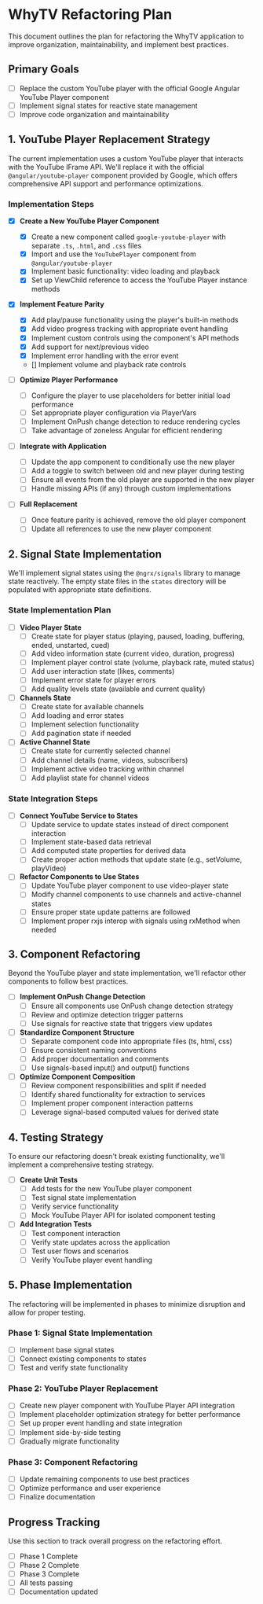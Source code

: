 # WhyTV Refactoring Plan

This document outlines the plan for refactoring the WhyTV application to improve organization, maintainability, and implement best practices.

## Primary Goals

- [ ] Replace the custom YouTube player with the official Google Angular YouTube Player component
- [ ] Implement signal states for reactive state management
- [ ] Improve code organization and maintainability

## 1. YouTube Player Replacement Strategy

The current implementation uses a custom YouTube player that interacts with the YouTube IFrame API. We'll replace it with the official `@angular/youtube-player` component provided by Google, which offers comprehensive API support and performance optimizations.

### Implementation Steps

- [x] **Create a New YouTube Player Component**
  - [x] Create a new component called `google-youtube-player` with separate `.ts`, `.html`, and `.css` files
  - [x] Import and use the `YouTubePlayer` component from `@angular/youtube-player`
  - [x] Implement basic functionality: video loading and playback
  - [x] Set up ViewChild reference to access the YouTube Player instance methods

- [x] **Implement Feature Parity**
  - [x] Add play/pause functionality using the player's built-in methods
  - [x] Add video progress tracking with appropriate event handling
  - [x] Implement custom controls using the component's API methods
  - [x] Add support for next/previous video
  - [x] Implement error handling with the error event
  - [] Implement volume and playback rate controls

- [ ] **Optimize Player Performance**
  - [ ] Configure the player to use placeholders for better initial load performance
  - [ ] Set appropriate player configuration via PlayerVars
  - [ ] Implement OnPush change detection to reduce rendering cycles
  - [ ] Take advantage of zoneless Angular for efficient rendering

- [ ] **Integrate with Application**
  - [ ] Update the app component to conditionally use the new player
  - [ ] Add a toggle to switch between old and new player during testing
  - [ ] Ensure all events from the old player are supported in the new player
  - [ ] Handle missing APIs (if any) through custom implementations

- [ ] **Full Replacement**
  - [ ] Once feature parity is achieved, remove the old player component
  - [ ] Update all references to use the new player component

## 2. Signal State Implementation

We'll implement signal states using the `@ngrx/signals` library to manage state reactively. The empty state files in the `states` directory will be populated with appropriate state definitions.

### State Implementation Plan

- [ ] **Video Player State**
  - [ ] Create state for player status (playing, paused, loading, buffering, ended, unstarted, cued)
  - [ ] Add video information state (current video, duration, progress)
  - [ ] Implement player control state (volume, playback rate, muted status)
  - [ ] Add user interaction state (likes, comments)
  - [ ] Implement error state for player errors
  - [ ] Add quality levels state (available and current quality)

- [ ] **Channels State**
  - [ ] Create state for available channels
  - [ ] Add loading and error states
  - [ ] Implement selection functionality
  - [ ] Add pagination state if needed

- [ ] **Active Channel State**
  - [ ] Create state for currently selected channel
  - [ ] Add channel details (name, videos, subscribers)
  - [ ] Implement active video tracking within channel
  - [ ] Add playlist state for channel videos

### State Integration Steps

- [ ] **Connect YouTube Service to States**
  - [ ] Update service to update states instead of direct component interaction
  - [ ] Implement state-based data retrieval
  - [ ] Add computed state properties for derived data
  - [ ] Create proper action methods that update state (e.g., setVolume, playVideo)

- [ ] **Refactor Components to Use States**
  - [ ] Update YouTube player component to use video-player state
  - [ ] Modify channel components to use channels and active-channel states
  - [ ] Ensure proper state update patterns are followed
  - [ ] Implement proper rxjs interop with signals using rxMethod when needed

## 3. Component Refactoring

Beyond the YouTube player and state implementation, we'll refactor other components to follow best practices.

- [ ] **Implement OnPush Change Detection**
  - [ ] Ensure all components use OnPush change detection strategy
  - [ ] Review and optimize detection trigger patterns
  - [ ] Use signals for reactive state that triggers view updates

- [ ] **Standardize Component Structure**
  - [ ] Separate component code into appropriate files (ts, html, css)
  - [ ] Ensure consistent naming conventions
  - [ ] Add proper documentation and comments
  - [ ] Use signals-based input() and output() functions

- [ ] **Optimize Component Composition**
  - [ ] Review component responsibilities and split if needed
  - [ ] Identify shared functionality for extraction to services
  - [ ] Implement proper component interaction patterns
  - [ ] Leverage signal-based computed values for derived state

## 4. Testing Strategy

To ensure our refactoring doesn't break existing functionality, we'll implement a comprehensive testing strategy.

- [ ] **Create Unit Tests**
  - [ ] Add tests for the new YouTube player component
  - [ ] Test signal state implementation
  - [ ] Verify service functionality
  - [ ] Mock YouTube Player API for isolated component testing

- [ ] **Add Integration Tests**
  - [ ] Test component interaction
  - [ ] Verify state updates across the application
  - [ ] Test user flows and scenarios
  - [ ] Verify YouTube player event handling

## 5. Phase Implementation

The refactoring will be implemented in phases to minimize disruption and allow for proper testing.

### Phase 1: Signal State Implementation
- [ ] Implement base signal states
- [ ] Connect existing components to states
- [ ] Test and verify state functionality

### Phase 2: YouTube Player Replacement
- [ ] Create new player component with YouTube Player API integration
- [ ] Implement placeholder optimization strategy for better performance
- [ ] Set up proper event handling and state integration
- [ ] Implement side-by-side testing
- [ ] Gradually migrate functionality

### Phase 3: Component Refactoring
- [ ] Update remaining components to use best practices
- [ ] Optimize performance and user experience
- [ ] Finalize documentation

## Progress Tracking

Use this section to track overall progress on the refactoring effort.

- [ ] Phase 1 Complete
- [ ] Phase 2 Complete
- [ ] Phase 3 Complete
- [ ] All tests passing
- [ ] Documentation updated 
